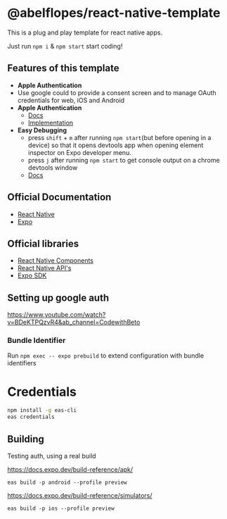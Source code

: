 # @abelflopes/react-native-template

This is a plug and play template for react native apps.

Just run `npm i` & `npm start` start coding!

## Features of this template

- **Apple Authentication**
 - Use google could to provide a consent screen and to manage OAuth credentials for web, iOS and Android
- **Apple Authentication**
  - [Docs](https://docs.expo.dev/versions/latest/sdk/apple-authentication/)
  - [Implementation](./src//features/auth/index.tsx)
- **Easy Debugging**
  - press `shift` + `m` after running `npm start`(but before opening in a device)  so that it opens devtools app when opening element inspector on Expo developer menu.
  - press `j` after running `npm start` to get console output on a chrome devtools window
  - [Docs](https://reactnative.dev/docs/react-devtools)

## Official Documentation 

- [React Native](https://reactnative.dev/docs)
- [Expo](https://docs.expo.dev/)

## Official libraries

- [React Native Components](https://reactnative.dev/docs/components-and-apis)
- [React Native API's](https://reactnative.dev/docs/accessibilityinfo)
- [Expo SDK](https://docs.expo.dev/versions/latest/sdk)

## Setting up google auth

https://www.youtube.com/watch?v=BDeKTPQzvR4&ab_channel=CodewithBeto

### Bundle Identifier

Run `npm exec -- expo prebuild` to extend configuration with bundle identifiers

# Credentials

```bash
npm install -g eas-cli
eas credentials
```

## Building

Testing auth, using a real build

https://docs.expo.dev/build-reference/apk/

`eas build -p android --profile preview`

https://docs.expo.dev/build-reference/simulators/

`eas build -p ios --profile preview`